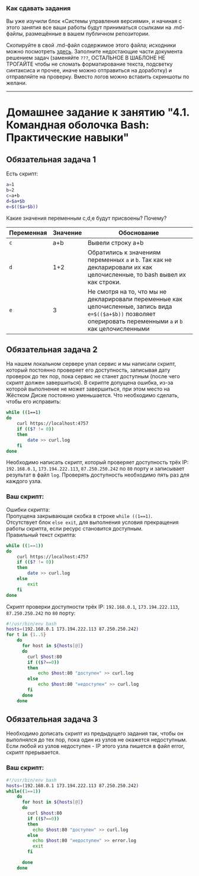 ### Как сдавать задания

Вы уже изучили блок «Системы управления версиями», и начиная с этого занятия все ваши работы будут приниматься ссылками на .md-файлы, размещённые в вашем публичном репозитории.

Скопируйте в свой .md-файл содержимое этого файла; исходники можно посмотреть [здесь](https://raw.githubusercontent.com/netology-code/sysadm-homeworks/devsys10/04-script-01-bash/README.md). Заполните недостающие части документа решением задач (заменяйте `???`, ОСТАЛЬНОЕ В ШАБЛОНЕ НЕ ТРОГАЙТЕ чтобы не сломать форматирование текста, подсветку синтаксиса и прочее, иначе можно отправиться на доработку) и отправляйте на проверку. Вместо логов можно вставить скриншоты по желани.

---


# Домашнее задание к занятию "4.1. Командная оболочка Bash: Практические навыки"

## Обязательная задача 1

Есть скрипт:
```bash
a=1
b=2
c=a+b
d=$a+$b
e=$(($a+$b))
```

Какие значения переменным c,d,e будут присвоены? Почему?

| Переменная  | Значение | Обоснование |
| ------------- | ------------- | ------------- |
| `c`  | a+b  | Вывели строку a+b |
| `d`  | 1+2  | Обратились к значениям переменных `a` и `b`. Так как не декларировали их как целочисленные, то bash вывел их как строки. |
| `e`  | 3  | Не смотря на то, что мы не декларировали переменные как целочисленные, запись вида `e=$(($a+$b))` позволяет оперировать переменными `a` и `b` как целочисленными  |


## Обязательная задача 2
На нашем локальном сервере упал сервис и мы написали скрипт, который постоянно проверяет его доступность, записывая дату проверок до тех пор, пока сервис не станет доступным (после чего скрипт должен завершиться). В скрипте допущена ошибка, из-за которой выполнение не может завершиться, при этом место на Жёстком Диске постоянно уменьшается. Что необходимо сделать, чтобы его исправить:
```bash
while ((1==1)
do
	curl https://localhost:4757
	if (($? != 0))
	then
		date >> curl.log
	fi
done
```

Необходимо написать скрипт, который проверяет доступность трёх IP: `192.168.0.1`, `173.194.222.113`, `87.250.250.242` по `80` порту и записывает результат в файл `log`. Проверять доступность необходимо пять раз для каждого узла.

### Ваш скрипт:
Ошибки скрипта:  
Пропущена закрывающая скобка в строке `while ((1==1)`.  
Отсутствует блок `else exit`, для выполнения условия прекращения работы скрипта, если ресурс становится доступным.  
Правильный текст скрипта:
```bash
while ((1==1)) 
do
	curl https://localhost:4757
	if (($? != 0))
	then
		date >> curl.log
	else
	    exit
	fi
done
```
Скрипт проверки доступности трёх IP: `192.168.0.1`, `173.194.222.113`, `87.250.250.242` по `80` порту:
```bash
#!/usr/bin/env bash
hosts=(192.168.0.1 173.194.222.113 87.250.250.242)
for t in {1..5}
	do
	  for host in ${hosts[@]}
	  do
	    curl $host:80
	    if (($?==0))
	    then
	    	echo $host:80 "доступен" >> curl.log
	    else
	    	echo $host:80 "недоступен" >> curl.log
	    fi
	  done
	done
```
## Обязательная задача 3
Необходимо дописать скрипт из предыдущего задания так, чтобы он выполнялся до тех пор, пока один из узлов не окажется недоступным. Если любой из узлов недоступен - IP этого узла пишется в файл error, скрипт прерывается.

### Ваш скрипт:
```bash
#!/usr/bin/env bash
hosts=(192.168.0.1 173.194.222.113 87.250.250.242)
while((1==1))
	do
	  for host in ${hosts[@]}
	  do
	    curl $host:80
	    if (($?==0))
	    then
	      echo $host:80 "доступен" >> curl.log
	    else
	      echo $host:80 "недоступен" >> error.log
	      exit
	    fi

	  done
	done
```

